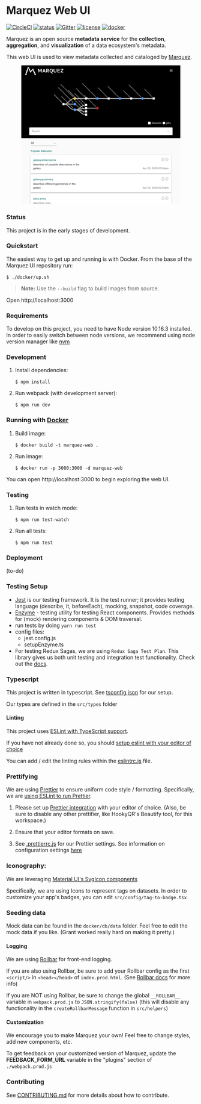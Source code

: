 # Marquez Web UI

[![CircleCI](https://circleci.com/gh/MarquezProject/marquez-web/tree/master.svg?style=shield)](https://circleci.com/gh/MarquezProject/marquez-web/tree/master)
[![status](https://img.shields.io/badge/status-WIP-yellow.svg)](#status)
[![Gitter](https://badges.gitter.im/Join%20Chat.svg)](https://gitter.im/marquez-project/community)
[![license](https://img.shields.io/badge/license-Apache_2.0-blue.svg)](https://raw.githubusercontent.com/MarquezProject/marquez/master/LICENSE)
[![docker](https://img.shields.io/badge/docker-hub-blue.svg?style=flat)](https://hub.docker.com/r/marquezproject/marquez-web)

Marquez is an open source **metadata service** for the **collection**, **aggregation**, and **visualization** of a data ecosystem's metadata.

This web UI is used to view metadata collected and cataloged by [Marquez](https://github.com/MarquezProject/marquez).

<figure align="center">
  <img src="./docs/images/preview.png">
</figure>

### Status

This project is in the early stages of development.

### Quickstart

The easiest way to get up and running is with Docker. From the base of the Marquez UI repository run:

```
$ ./docker/up.sh
```

> **Note:** Use the `--build` flag to build images from source.

Open http://localhost:3000

### Requirements

To develop on this project, you need to have Node version 10.16.3 installed. In order to easily switch between node versions, we recommend using node version manager like [nvm](https://github.com/nvm-sh/nvm/blob/master/README.md)

### Development

1. Install dependencies:

   ```
   $ npm install
   ```

2. Run webpack (with development server):

   ```
   $ npm run dev
   ```

### Running with [Docker](./Dockerfile)

1. Build image:

   ```
   $ docker build -t marquez-web .
   ```

2. Run image:

   ```
   $ docker run -p 3000:3000 -d marquez-web
   ```

You can open http://localhost:3000 to begin exploring the web UI.

### Testing

1. Run tests in watch mode:

   ```
   $ npm run test-watch
   ```

2. Run all tests:

   ```
   $ npm run test
   ```

### Deployment

(to-do)

### Testing Setup

- [Jest](https://jestjs.io/en/) is our testing framework. It is the test runner; it provides testing language (describe, it, beforeEach), mocking, snapshot, code coverage.
- [Enzyme](https://github.com/airbnb/enzyme) - testing utility for testing React components. Provides methods for (mock) rendering components & DOM traversal.
- run tests by doing `yarn run test`
- config files:
  - jest.config.js
  - setupEnzyme.ts
- For testing Redux Sagas, we are using `Redux Saga Test Plan`. This library gives us both unit testing and integration test functionality. Check out the [docs](http://redux-saga-test-plan.jeremyfairbank.com/).

### Typescript

This project is written in typescript. See [tsconfig.json](tsconfig.json) for our setup.

Our types are defined in the `src/types` folder

#### Linting

This project uses [ESLint with TypeScript support](https://github.com/typescript-eslint/typescript-eslint).

If you have not already done so, you should [setup eslint with your editor of choice](https://eslint.org/docs/user-guide/integrations)

You can add / edit the linting rules within the [eslintrc.js](eslintrc.js) file.

### Prettifying

We are using [Prettier](https://prettier.io/docs/en/install.html) to ensure uniform code style / formatting. Specifically, we are [using ESLint to run Prettier](https://prettier.io/docs/en/integrating-with-linters.html).

1. Please set up [Prettier integration](https://prettier.io/docs/en/editors.html) with your editor of choice. (Also, be sure to disable any other prettifier, like HookyQR's Beautify tool, for this workspace.)

2. Ensure that your editor formats on save.

3. See [.prettierrc.js](.prettierrc.js) for our Prettier settings. See information on configuration settings [here](https://prettier.io/docs/en/configuration.html)

### Iconography:

We are leveraging [Material UI's SvgIcon components](https://material-ui.com/components/icons/#svg-icons)

Specifically, we are using Icons to represent tags on datasets. In order to customize your app's badges, you can edit `src/config/tag-to-badge.tsx`

### Seeding data

Mock data can be found in the `docker/db/data` folder.
Feel free to edit the mock data if you like. (Grant worked really hard on making it pretty.)

#### Logging

We are using [Rollbar](https://rollbar.com/WeWork/Marquez-UI/) for front-end logging.

If you are also using Rollbar, be sure to add your Rollbar config as the first `<script/>` in `<head></head>` of `index.prod.html`. (See [Rollbar docs](https://docs.rollbar.com/docs/browser-js) for more info)

If you are NOT using Rollbar, be sure to change the global `__ROLLBAR__` variable in `webpack.prod.js` to `JSON.stringify(false)` (this will disable any functionality in the `createRollbarMessage` function in `src/helpers`)

#### Customization

We encourage you to make Marquez your own! Feel free to change styles, add new components, etc.

To get feedback on your customized version of Marquez, update the **FEEDBACK_FORM_URL** variable in the "plugins" section of `./webpack.prod.js`

### Contributing

See [CONTRIBUTING.md](https://github.com/MarquezProject/marquez-web/blob/master/CONTRIBUTING.md) for more details about how to contribute.
